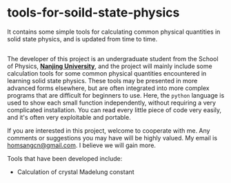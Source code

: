# tools-for-soild-state-physics

It contains some simple tools for calculating common physical quantities in solid state physics, and is updated from time to time.

## 

The developer of this project is an undergraduate student from the School of Physics, [**Nanjing University**](https://www.nju.edu.cn), and the project will mainly include some calculation tools for some common physical quantities encountered in learning solid state physics. These tools may be presented in more advanced forms elsewhere, but are often integrated into more complex programs that are difficult for beginners to use. Here, the `python` language is used to show each small function independently, without requiring a very complicated installation. You can read every little piece of code very easily, and it's often very exploitable and portable. 

If you are interested in this project, welcome to cooperate with me. Any comments or suggestions you may have will be highly valued. My email is [homsangcn@gmail.com](homsangcn@gmail.com). I believe we will gain more.

Tools that have been developed include:
- Calculation of crystal Madelung constant
